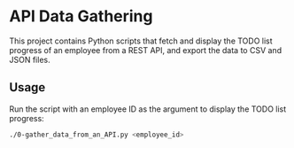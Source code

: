 # API Data Gathering

This project contains Python scripts that fetch and display the TODO list progress of an employee from a REST API, and export the data to CSV and JSON files.

## Usage

Run the script with an employee ID as the argument to display the TODO list progress:

```sh
./0-gather_data_from_an_API.py <employee_id>

